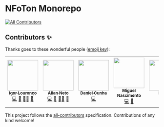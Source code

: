 # NFoTon Monorepo
<!-- ALL-CONTRIBUTORS-BADGE:START - Do not remove or modify this section -->
[![All Contributors](https://img.shields.io/badge/all_contributors-5-orange.svg?style=flat-square)](#contributors-)
<!-- ALL-CONTRIBUTORS-BADGE:END -->

## Contributors ✨

Thanks goes to these wonderful people ([emoji key](https://allcontributors.org/docs/en/emoji-key)):

<!-- ALL-CONTRIBUTORS-LIST:START - Do not remove or modify this section -->
<!-- prettier-ignore-start -->
<!-- markdownlint-disable -->
<table>
  <tr>
    <td align="center"><a href="https://github.com/igorlourenco"><img src="https://avatars.githubusercontent.com/u/43149318?v=4?s=100" width="100px;" alt=""/><br /><sub><b>Igor Lourenço</b></sub></a><br /><a href="https://github.com/FotonTech/NFoTon/commits?author=igorlourenco" title="Code">💻</a> <a href="#ideas-igorlrnc" title="Ideas, Planning, & Feedback">🤔</a> <a href="#mentoring-igorlourenco" title="Mentoring">🧑‍🏫</a> <a href="#projectManagement-igorlrnc" title="Project Management">📆</a></td><td align="center"><a href="https://github.com/allanneto"><img src="https://avatars.githubusercontent.com/u/54034635?v=4?s=100" width="100px;" alt=""/><br /><sub><b>Allan Neto</b></sub></a><br /><a href="https://github.com/FotonTech/NFoTon/commits?author=allanneto" title="Code">💻</a> <a href="#ideas-allanneto" title="Ideas, Planning, & Feedback">🤔</a> <a href="#mentoring-igorlrnc" title="Mentoring">🧑‍🏫</a> <a href="#projectManagement-igorlrnc" title="Project Management">📆</a></td><td align="center"><a href="https://www.linkedin.com/in/danielcunhac/"><img src="https://avatars.githubusercontent.com/u/28742636?v=4?s=100" width="100px;" alt=""/><br /><sub><b>Daniel Cunha</b></sub></a><br /><a href="https://github.com/FotonTech/NFoTon/commits?author=danicunhac" title="Code">💻</a></td><td align="center"><a href="https://github.com/miguel-nascimento"><img src="https://avatars.githubusercontent.com/u/31226227?v=4?s=100" width="100px;" alt=""/><br /><sub><b>Miguel Nascimento</b></sub></a><br /><a href="https://github.com/FotonTech/NFoTon/commits?author=miguel-nascimento" title="Code">💻</a> <a href="#ideas-miguel-nascimento" title="Ideas, Planning, & Feedback">🤔</a></td><td align="center"><a href="https://github.com/breno-sapucaia"><img src="https://avatars.githubusercontent.com/u/47859444?v=4?s=100" width="100px;" alt=""/><br /><sub><b>Breno</b></sub></a><br /><a href="https://github.com/FotonTech/NFoTon/commits?author=breno-sapucaia" title="Code">💻</a></td><td align="center"><a href="https://github.com/CarmichaelF"><img src="https://avatars.githubusercontent.com/u/42838942?v=4?s=100" width="100px;" alt=""/><br /><sub><b>Carmichael Ferreira</b></sub></a><br /><a href="https://github.com/FotonTech/NFoTon/commits?author=CarmichaelF" title="Code">💻</a></td>
  
  </tr>
</table>

<!-- markdownlint-restore -->
<!-- prettier-ignore-end -->

<!-- ALL-CONTRIBUTORS-LIST:END -->

This project follows the [all-contributors](https://github.com/all-contributors/all-contributors) specification. Contributions of any kind welcome!
